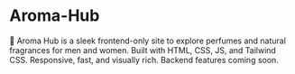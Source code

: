 # Aroma-Hub
🌿 Aroma Hub is a sleek frontend-only site to explore perfumes and natural fragrances for men and women. Built with HTML, CSS, JS, and Tailwind CSS. Responsive, fast, and visually rich. Backend features coming soon.
